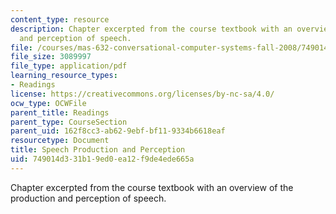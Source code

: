 ```yaml
---
content_type: resource
description: Chapter excerpted from the course textbook with an overview of the production
  and perception of speech.
file: /courses/mas-632-conversational-computer-systems-fall-2008/749014d331b19ed0ea12f9de4ede665a_schmandt_ch2.pdf
file_size: 3089997
file_type: application/pdf
learning_resource_types:
- Readings
license: https://creativecommons.org/licenses/by-nc-sa/4.0/
ocw_type: OCWFile
parent_title: Readings
parent_type: CourseSection
parent_uid: 162f8cc3-ab62-9ebf-bf11-9334b6618eaf
resourcetype: Document
title: Speech Production and Perception
uid: 749014d3-31b1-9ed0-ea12-f9de4ede665a
---
```

Chapter excerpted from the course textbook with an overview of the production and perception of speech.